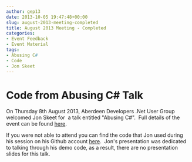 ```yaml
---
author: gep13
date: 2013-10-05 19:47:48+00:00
slug: august-2013-meeting-completed
title: August 2013 Meeting - Completed
categories:
- Event Feedback
- Event Material
tags:
- Abusing C#
- Code
- Jon Skeet
---
```


# Code from Abusing C# Talk


On Thursday 8th August 2013, Aberdeen Developers .Net User Group welcomed Jon Skeet for  a talk entitled "Abusing C#".  Full details of the event can be found [here](http://adnuguk.me/11ooiSC).

If you were not able to attend you can find the code that Jon used during his session on his Github account [here](https://github.com/jskeet/DemoCode/tree/master/Abusing%20CSharp).  Jon's presentation was dedicated to talking through his demo code, as a result, there are no presentation slides for this talk.

